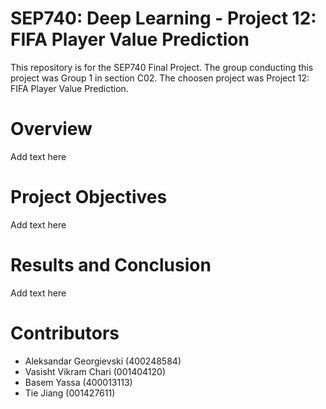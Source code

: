 # SEP740: Deep Learning - Project 12: FIFA Player Value Prediction
This repository is for the SEP740 Final Project. The group conducting this project was Group 1 in section C02. The choosen project was Project 12: FIFA Player Value Prediction.

# Overview
Add text here

# Project Objectives
Add text here

# Results and Conclusion
Add text here

# Contributors
- Aleksandar Georgievski (400248584)
- Vasisht Vikram Chari (001404120)
- Basem Yassa (400013113)
- Tie Jiang (001427611)
